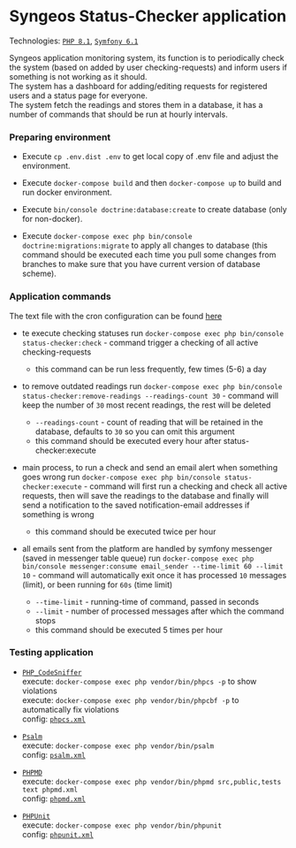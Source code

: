 # Syngeos Status-Checker application

Technologies: 
[`PHP 8.1`](https://www.php.net/releases/8.1/en.php),
[`Symfony 6.1`](https://symfony.com/doc/6.1/index.html)

Syngeos application monitoring system, its function is to periodically check the system (based on added by user checking-requests)
and inform users if something is not working as it should.\
The system has a dashboard for adding/editing requests for registered users and a status page for everyone.\
The system fetch the readings and stores them in a database, it has a number of commands that should be run at hourly intervals.


### Preparing environment

* Execute `cp .env.dist .env` to get local copy of .env file and adjust the environment.

* Execute `docker-compose build` and then `docker-compose up` to build and run docker environment.

* Execute `bin/console doctrine:database:create` to create database (only for non-docker).

* Execute `docker-compose exec php bin/console doctrine:migrations:migrate` to
  apply all changes to database (this command should be executed each time you pull some changes from branches to make
  sure that you have current version of database scheme).


### Application commands

The text file with the cron configuration can be found [here](./cron.txt) 

* te execute checking statuses
  run `docker-compose exec php bin/console status-checker:check` - command trigger a checking of all active checking-requests
    - this command can be run less frequently, few times (5-6) a day


* to remove outdated readings
  run `docker-compose exec php bin/console status-checker:remove-readings --readings-count 30` - command will keep the number of `30` most recent readings, the rest will be deleted
    - `--readings-count` - count of reading that will be retained in the database, defaults to `30` so you can omit this argument
    - this command should be executed every hour after status-checker:execute


* main process, to run a check and send an email alert when something goes wrong
  run `docker-compose exec php bin/console status-checker:execute` - command will first run a checking and check all active requests, 
  then will save the readings to the database and finally will send a notification to the saved notification-email addresses if something is wrong
    - this command should be executed twice per hour


* all emails sent from the platform are handled by symfony messenger (saved in messenger table queue)
  run `docker-compose exec php bin/console messenger:consume email_sender --time-limit 60 --limit 10` - command will automatically exit once it has processed `10` messages (limit),
  or been running for `60s` (time limit)
    - `--time-limit` - running-time of command, passed in seconds
    - `--limit` - number of processed messages after which the command stops
    - this command should be executed 5 times per hour


### Testing application

* [`PHP_CodeSniffer`](https://github.com/squizlabs/PHP_CodeSniffer)\
  execute: `docker-compose exec php vendor/bin/phpcs -p` to show violations\
  execute: `docker-compose exec php vendor/bin/phpcbf -p` to automatically fix violations\
  config: [`phpcs.xml`](./phpcs.xml.dist)


* [`Psalm`](https://psalm.dev/) \
  execute: `docker-compose exec php vendor/bin/psalm`\
  config: [`psalm.xml`](./psalm.xml)


* [`PHPMD`](https://phpmd.org/)\
  execute: `docker-compose exec php vendor/bin/phpmd src,public,tests text phpmd.xml`\
  config: [`phpmd.xml`](./phpmd.xml)


* [`PHPUnit`](https://phpunit.de/)\
  execute: `docker-compose exec php vendor/bin/phpunit`\
  config: [`phpunit.xml`](./phpunit.xml.dist)
